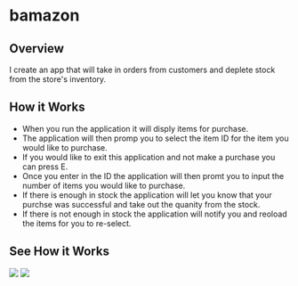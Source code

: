 # bamazon

## Overview
I create an app that will take in orders from customers and deplete stock from the store's inventory.

## How it Works
- When you run the application it will disply items for purchase.
- The application will then promp you to select the item ID for the item you would like to purchase. 
- If you would like to exit this application and not make a purchase you can press E.
- Once you enter in the ID the application will then promt you to input the number of items you would like to purchase. 
- If there is enough in stock the application will let you know that your purchse was successful and take out the quanity from the stock. 
- If there is not enough in stock the application will notify you and reoload the items for you to re-select. 

## See How it Works
 <img src="https://julianacodes.github.io/bamazon/images/image1.png"/>
<img src="https://julianacodes.github.io/bamazon/images/image2.png"/>